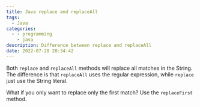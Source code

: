 ```yaml
---
title: Java replace and replaceAll
tags:
  - Java
categories:
  - - programming
    - java
description: Difference between replace and replaceAll
date: 2022-07-20 20:34:42
---
```


Both `replace` and `replaceAll` methods will replace all matches in the String. The difference is that `replaceAll` uses the regular expression, while `replace` just use the String literal.

What if you only want to replace only the first match? Use the `replaceFirst` method.